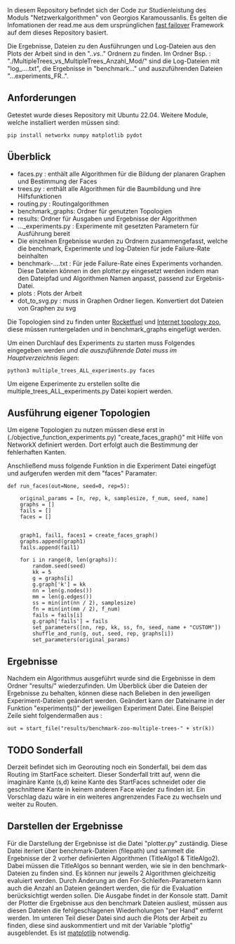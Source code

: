 In diesem Repository befindet sich der Code zur Studienleistung des Moduls "Netzwerkalgorithmen" von Georgios Karamoussanlis.
Es gelten die Infomationen der read.me aus dem ursprünglichen [fast failover](https://gitlab.cs.univie.ac.at/ct-papers/fast-failover) Framework auf dem dieses Repository basiert.

Die Ergebnisse, Dateien zu den Ausführungen und Log-Dateien aus den Plots der Arbeit sind in den ".._vs_.." Ordnern zu finden. 
Im Ordner Bsp. : "./MultipleTrees_vs_MultipleTrees_Anzahl_Mod/" sind die Log-Dateien mit "log_....txt", die Ergebnisse in "benchmark..."
und auszuführenden Dateien "...experiments_FR..".

## Anforderungen
Getestet wurde dieses Repository mit Ubuntu 22.04.
Weitere Module, welche installiert werden müssen sind:

```
pip install networkx numpy matplotlib pydot
```

## Überblick
* faces.py : enthält alle Algorithmen für die Bildung der planaren Graphen und Bestimmung der Faces
* trees.py : enthält alle Algorithmen für die Baumbildung und ihre Hilfsfunktionen
* routing.py : Routingalgorithmen
* benchmark_graphs: Ordner für genutzten Topologien
* results: Ordner für Ausgaben und Ergebnisse der Algorithmen
* ..._experiments.py : Experimente mit gesetzten Parametern für Ausführung bereit
* Die einzelnen Ergebnisse wurden zu Ordnern zusammengefasst, welche die benchmark, Experimente und log-Dateien für jede Failure-Rate beinhalten
* benchmark-....txt : Für jede Failure-Rate eines Experiments vorhanden. Diese Dateien können in den plotter.py eingesetzt werden indem man den Dateipfad  und Algorithmen Namen anpasst, passend zur Ergebnis-Datei.
* plots : Plots der Arbeit
* dot_to_svg.py : muss in Graphen Ordner liegen. Konvertiert dot Dateien von Graphen zu svg

Die Topologien sind zu finden unter [Rocketfuel](https://research.cs.washington.edu/networking/rocketfuel/) und [Internet topology zoo](http://www.topology-zoo.org/), diese müssen runtergeladen und in benchmark_graphs eingefügt werden.


Um einen Durchlauf des Experiments zu starten muss Folgendes eingegeben werden *und die auszuführende Datei muss im Hauptverzeichnis liegen*: 
```
python3 multiple_trees_ALL_experiments.py faces
```


Um eigene Experimente zu erstellen sollte die multiple_trees_ALL_experiments.py Datei kopiert werden.

## Ausführung eigener Topologien
Um eigene Topologien zu nutzen müssen diese erst in (./objective_function_experiments.py) "create_faces_graph()" mit Hilfe von NetworkX definiert werden.
Dort erfolgt auch die Bestimmung der fehlerhaften Kanten.

Anschließend muss folgende Funktion in die Experiment Datei eingefügt und aufgerufen werden mit dem "faces" Paramater: 

```
def run_faces(out=None, seed=0, rep=5):

    original_params = [n, rep, k, samplesize, f_num, seed, name]
    graphs = []
    fails = []
    faces = []


    graph1, fail1, faces1 = create_faces_graph()
    graphs.append(graph1)
    fails.append(fail1) 

    for i in range(0, len(graphs)):
        random.seed(seed)
        kk = 5
        g = graphs[i]
        g.graph['k'] = kk
        nn = len(g.nodes())
        mm = len(g.edges())
        ss = min(int(nn / 2), samplesize)
        fn = min(int(mm / 2), f_num)
        fails = fails[i]
        g.graph['fails'] = fails
        set_parameters([nn, rep, kk, ss, fn, seed, name + "CUSTOM"])
        shuffle_and_run(g, out, seed, rep, graphs[i])
        set_parameters(original_params)

```


## Ergebnisse

Nachdem ein Algorithmus ausgeführt wurde sind die Ergebnisse in dem Ordner "results/" wiederzufinden. 
Um Überblick über die Dateien der Ergebnisse zu behalten, können diese nach Belieben in den jeweiligen Experiment-Dateien geändert werden. Geändert kann der Dateiname in der Funktion "experiments()" der jeweiligen Experiment Datei. Eine Beispiel Zeile sieht folgendermaßen aus : 
```
out = start_file("results/benchmark-zoo-multiple-trees-" + str(k))
```
## TODO Sonderfall 
Derzeit befindet sich im Georouting noch ein Sonderfall, bei dem das Routing im StartFace scheitert. Dieser Sonderfall tritt auf, wenn die imaginäre Kante (s,d) keine Kante des StartFaces schneidet oder die geschnittene Kante in keinem anderen Face wieder zu finden ist. Ein Vorschlag dazu wäre in ein weiteres angrenzendes Face zu wechseln und weiter zu Routen.


## Darstellen der Ergebnisse

Für die Darstellung der Ergebnisse ist die Datei "plotter.py" zuständig. Diese Datei iteriert über benchmark-Dateien (filepath) und sammelt die Ergebnisse der 2 vorher definierten Algorithmen (TitleAlgo1 & TitleAlgo2). Dabei müssen die TitleAlgos so bennant werden, wie sie in den benchmark-Dateien zu finden sind. Es können nur jeweils 2 Algorithmen gleichzeitig evaluiert werden. Durch Änderung an den For-Schleifen-Parametern kann auch die Anzahl an Dateien geändert werden, die für die Evaluation berücksichtigt werden sollen. Die Ausgabe findet in der Konsole statt. Damit der Plotter die Ergebnisse aus den benchmark Dateien ausliest, müssen aus diesen Dateien die fehlgeschlagenen Wiederholungen "per Hand" entfernt werden.
Im unteren Teil dieser Datei sind auch die Plots der Arbeit zu finden, diese sind auskommentiert und mit der Variable "plotfig" ausgeblendet. Es ist [matplotlib](https://matplotlib.org/stable/users/installing/index.html#installing-an-official-release) notwendig.

